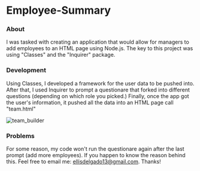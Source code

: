 # Employee-Summary


### About

I was tasked with creating an application that would allow for managers to add employees to an HTML page using Node.js. The key to this project was using "Classes" and the "Inquirer" package.

### Development

Using Classes, I developed a framework for the user data to be pushed into. After that, I used Inquirer to prompt a questionare that forked into different questions (depending on which role you picked.) Finally, once the app got the user's information, it pushed all the data into an HTML page call "team.html"


![team_builder](https://user-images.githubusercontent.com/70980600/104819494-b1ac0c00-57e2-11eb-8591-07dd316d96df.png)


### Problems

For some reason, my code won't run the questionare again after the last prompt (add more employees). If you happen to know the reason behind this. Feel free to email me: ellisdelgado13@gmail.com. Thanks!
